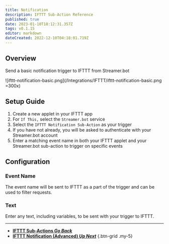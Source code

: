 ```yaml
---
title: Notification
description: IFTTT Sub-Action Reference
published: true
date: 2023-01-10T18:12:31.357Z
tags: v0.1.15
editor: markdown
dateCreated: 2022-12-10T04:18:01.719Z
---
```


## Overview
Send a basic notification trigger to IFTTT from Streamer.bot

![ifttt-notification-basic.png](/Integrations/IFTTT/ifttt-notification-basic.png =300x)

## Setup Guide
1. Create a new applet in your IFTTT app
2. For `If This,` select the `Streamer.bot` service
3. Select the `IFTTT Notification Sub-Action` as your trigger
4. If you have not already, you will be asked to authenticate with your Streamer.bot account
5. Enter a matching event name in both your IFTTT applet and your Streamer.bot sub-action to trigger on specific events

## Configuration
### Event Name
The event name will be sent to IFTTT as a part of the trigger and can be used to filter requests.

### Text
Enter any text, including variables, to be sent with your trigger to IFTTT.

---

- [<i class="mdi mdi-chevron-left"></i> **IFTTT Sub-Actions *Go Back***](/en/Sub-Actions/IFTTT)
- [<i class="mdi mdi-chevron-right"></i> **IFTTT Notification (Advanced) *Up Next***](/en/Sub-Actions/IFTTT/Notification-Advanced)
{.btn-grid .my-5}